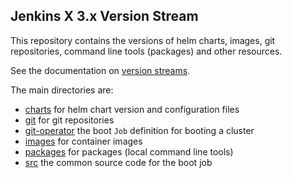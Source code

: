 ## Jenkins X 3.x Version Stream

This repository contains the versions of helm charts, images, git repositories, command line tools (packages) and other resources.

See the documentation on [version streams](https://jenkins-x.io/about/concepts/version-stream/).

The main directories are:

* [charts](charts) for helm chart version and configuration files
* [git](git) for git repositories
* [git-operator](git-operator) the boot `Job` definition for booting a cluster
* [images](docker) for container images
* [packages](packages) for packages (local command line tools)
* [src](src) the common source code for the boot job
